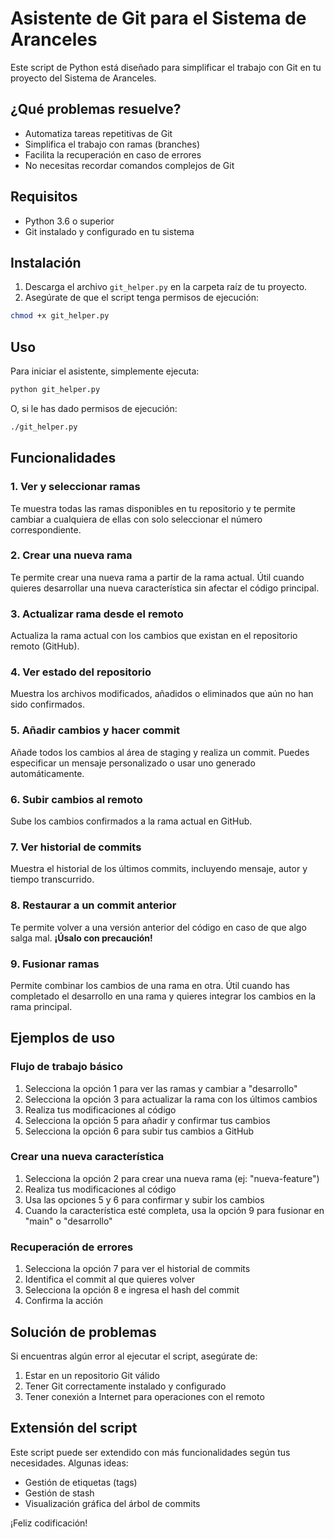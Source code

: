 # Asistente de Git para el Sistema de Aranceles

Este script de Python está diseñado para simplificar el trabajo con Git en tu proyecto del Sistema de Aranceles.

## ¿Qué problemas resuelve?

- Automatiza tareas repetitivas de Git
- Simplifica el trabajo con ramas (branches)
- Facilita la recuperación en caso de errores
- No necesitas recordar comandos complejos de Git

## Requisitos

- Python 3.6 o superior
- Git instalado y configurado en tu sistema

## Instalación

1. Descarga el archivo `git_helper.py` en la carpeta raíz de tu proyecto.
2. Asegúrate de que el script tenga permisos de ejecución:

```bash
chmod +x git_helper.py
```

## Uso

Para iniciar el asistente, simplemente ejecuta:

```bash
python git_helper.py
```

O, si le has dado permisos de ejecución:

```bash
./git_helper.py
```

## Funcionalidades

### 1. Ver y seleccionar ramas

Te muestra todas las ramas disponibles en tu repositorio y te permite cambiar a cualquiera de ellas con solo seleccionar el número correspondiente.

### 2. Crear una nueva rama

Te permite crear una nueva rama a partir de la rama actual. Útil cuando quieres desarrollar una nueva característica sin afectar el código principal.

### 3. Actualizar rama desde el remoto

Actualiza la rama actual con los cambios que existan en el repositorio remoto (GitHub).

### 4. Ver estado del repositorio

Muestra los archivos modificados, añadidos o eliminados que aún no han sido confirmados.

### 5. Añadir cambios y hacer commit

Añade todos los cambios al área de staging y realiza un commit. Puedes especificar un mensaje personalizado o usar uno generado automáticamente.

### 6. Subir cambios al remoto

Sube los cambios confirmados a la rama actual en GitHub.

### 7. Ver historial de commits

Muestra el historial de los últimos commits, incluyendo mensaje, autor y tiempo transcurrido.

### 8. Restaurar a un commit anterior

Te permite volver a una versión anterior del código en caso de que algo salga mal. **¡Úsalo con precaución!**

### 9. Fusionar ramas

Permite combinar los cambios de una rama en otra. Útil cuando has completado el desarrollo en una rama y quieres integrar los cambios en la rama principal.

## Ejemplos de uso

### Flujo de trabajo básico

1. Selecciona la opción 1 para ver las ramas y cambiar a "desarrollo"
2. Selecciona la opción 3 para actualizar la rama con los últimos cambios
3. Realiza tus modificaciones al código
4. Selecciona la opción 5 para añadir y confirmar tus cambios
5. Selecciona la opción 6 para subir tus cambios a GitHub

### Crear una nueva característica

1. Selecciona la opción 2 para crear una nueva rama (ej: "nueva-feature")
2. Realiza tus modificaciones al código
3. Usa las opciones 5 y 6 para confirmar y subir los cambios
4. Cuando la característica esté completa, usa la opción 9 para fusionar en "main" o "desarrollo"

### Recuperación de errores

1. Selecciona la opción 7 para ver el historial de commits
2. Identifica el commit al que quieres volver
3. Selecciona la opción 8 e ingresa el hash del commit
4. Confirma la acción

## Solución de problemas

Si encuentras algún error al ejecutar el script, asegúrate de:

1. Estar en un repositorio Git válido
2. Tener Git correctamente instalado y configurado
3. Tener conexión a Internet para operaciones con el remoto

## Extensión del script

Este script puede ser extendido con más funcionalidades según tus necesidades. Algunas ideas:
- Gestión de etiquetas (tags)
- Gestión de stash
- Visualización gráfica del árbol de commits

¡Feliz codificación! 